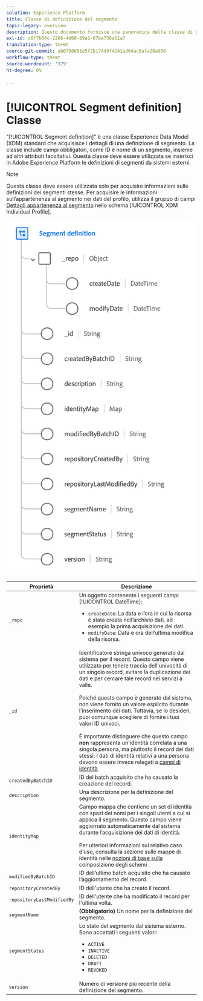 ```yaml
---
solution: Experience Platform
title: Classe di definizione del segmento
topic-legacy: overview
description: Questo documento fornisce una panoramica della classe di definizione del segmento in Experience Data Model (XDM).
exl-id: c0f7b04c-2266-4d08-89a1-67ba758a51a7
translation-type: tm+mt
source-git-commit: ab0798851e5f2b174d9f4241ad64ac8afa20a938
workflow-type: tm+mt
source-wordcount: '379'
ht-degree: 0%

---
```


# [!UICONTROL Segment definition] Classe

&quot;[!UICONTROL Segment definition]&quot; è una classe Experience Data Model (XDM) standard che acquisisce i dettagli di una definizione di segmento. La classe include campi obbligatori, come ID e nome di un segmento, insieme ad altri attributi facoltativi. Questa classe deve essere utilizzata se inserisci in Adobe Experience Platform le definizioni di segmenti da sistemi esterni.

>[!NOTE]
>
>Questa classe deve essere utilizzata solo per acquisire informazioni sulle definizioni dei segmenti stesse. Per acquisire le informazioni sull’appartenenza al segmento nei dati del profilo, utilizza il gruppo di campi [Dettagli appartenenza al segmento](../field-groups/profile/segmentation.md) nello schema [!UICONTROL XDM Individual Profile].

![](../images/classes/segment-definition.png)

| Proprietà | Descrizione |
| --- | --- |
| `_repo` | Un oggetto contenente i seguenti campi [!UICONTROL DateTime]: <ul><li>`createDate`: La data e l’ora in cui la risorsa è stata creata nell’archivio dati, ad esempio la prima acquisizione dei dati.</li><li>`modifyDate`: Data e ora dell’ultima modifica della risorsa.</li></ul> |
| `_id` | Identificatore stringa univoco generato dal sistema per il record. Questo campo viene utilizzato per tenere traccia dell&#39;univocità di un singolo record, evitare la duplicazione dei dati e per cercare tale record nei servizi a valle.<br><br>Poiché questo campo è generato dal sistema, non viene fornito un valore esplicito durante l’inserimento dei dati. Tuttavia, se lo desideri, puoi comunque scegliere di fornire i tuoi valori ID univoci.<br><br>È importante distinguere che questo campo  **non** rappresenta un&#39;identità correlata a una singola persona, ma piuttosto il record dei dati stessi. I dati di identità relativi a una persona devono essere invece relegati a [campi di identità](../schema/composition.md#identity). |
| `createdByBatchID` | ID del batch acquisito che ha causato la creazione del record. |
| `description` | Una descrizione per la definizione del segmento. |
| `identityMap` | Campo mappa che contiene un set di identità con spazi dei nomi per i singoli utenti a cui si applica il segmento. Questo campo viene aggiornato automaticamente dal sistema durante l’acquisizione dei dati di identità.<br /><br />Per ulteriori informazioni sul relativo caso d’uso, consulta la sezione sulle mappe di identità nelle  [nozioni di base sulla ](../schema/composition.md#identityMap) composizione degli schemi . |
| `modifiedByBatchID` | ID dell’ultimo batch acquisito che ha causato l’aggiornamento del record. |
| `repositoryCreatedBy` | ID dell&#39;utente che ha creato il record. |
| `repositoryLastModifiedBy` | ID dell&#39;utente che ha modificato il record per l&#39;ultima volta. |
| `segmentName` | **(Obbligatorio)** Un nome per la definizione del segmento. |
| `segmentStatus` | Lo stato del segmento dal sistema esterno. Sono accettati i seguenti valori: <ul><li>`ACTIVE`</li><li>`INACTIVE`</li><li>`DELETED`</li><li>`DRAFT`</li><li>`REVOKED`</li></ul> |
| `version` | Numero di versione più recente della definizione del segmento. |
